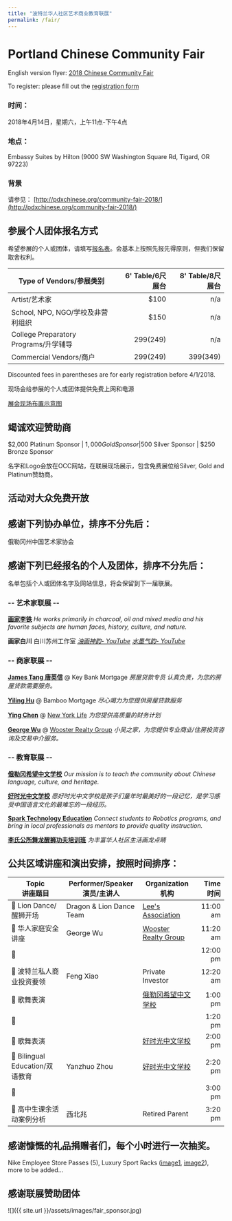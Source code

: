 ```yaml
---
title: "波特兰华人社区艺术商业教育联展"
permalink: /fair/
---
```


# Portland Chinese Community Fair

English version flyer: [2018 Chinese Community Fair](/assets/pdf/2018_Chinese_Communtiy_Fair.pdf)

To register: please fill out the [registration form](https://docs.google.com/forms/d/e/1FAIpQLSfi-UOb4g2EeCAJlmC8938LVAZZwNQ9rHf1NtSa9HNKarJZxQ/viewform?c=0&w=1)

### 时间：

2018年4月14日，星期六，上午11点-下午4点

### 地点：

Embassy Suites by Hilton (9000 SW Washington Square Rd, Tigard, OR 97223)

### 背景

请参见： [http://pdxchinese.org/community-fair-2018/](http://pdxchinese.org/community-fair-2018/)

## 参展个人团体报名方式

希望参展的个人或团体，请填写[报名表](https://docs.google.com/forms/d/e/1FAIpQLSfi-UOb4g2EeCAJlmC8938LVAZZwNQ9rHf1NtSa9HNKarJZxQ/viewform?c=0&w=1)。会基本上按照先报先得原则，但我们保留取舍权利。

|Type of Vendors/参展类别 | 6' Table/6尺展台 | 8' Table/8尺展台 |
| --- | ---: | ---: |
| Artist/艺术家 | $100 | n/a |
| School, NPO, NGO/学校及非营利组织 | $150 | n/a |
| College Preparatory Programs/升学辅导 | $299($249) | n/a |
| Commercial Vendors/商户 | $299($249) | $399($349) |

Discounted fees in parentheses are for early registration before 4/1/2018.

现场会给参展的个人或团体提供免费上网和电源

[展会现场布置示意图](/assets/pdf/fair_map_2018.pdf)

## 竭诚欢迎赞助商

$2,000 Platinum Sponsor | $1,000 Gold Sponsor |$500 Silver Sponsor | $250 Bronze Sponsor

名字和Logo会放在OCC网站，在联展现场展示，包含免费展位给Silver, Gold and Platinum赞助商。

## 活动对大众免费开放

## 感谢下列协办单位，排序不分先后：

俄勒冈州中国艺术家协会

## 感谢下列已经报名的个人及团体，排序不分先后：

名单包括个人或团体名字及网站信息，将会保留到下一届联展。

### -- 艺术家联展 --

**[画家李铁](http://www.litiefineart.com/)** *He works primarily in charcoal, oil and mixed media and his favorite subjects are human faces, history, culture, and nature.*

**画家白川** 白川苏州工作室 *[油画神韵- YouTube](https://youtu.be/xvxIl7WbMKI) [水墨气韵- YouTube](https://www.youtube.com/watch?v=4RH2olJQZGI)*

### -- 商家联展 --

**[James Tang 唐英信](mailto:james_tang@keybank.com)** @ Key Bank Mortgage *房屋贷款专员 认真负责，为您的房屋贷款需要服务。*

**[Yiling Hu](mailto:jenny@bambooloan.com)** @ Bamboo Mortgage *尽心竭力为您提供房屋贷款服务*

**[Ying Chen](Ychen18@ft.newyorklife.com)** @ [New York Life](http://www.newyorklife.com) *为您提供高质量的财务计划*

**[George Wu](office@woosterrealty.com)** @ [Wooster Realty Group](http://woosterrealty.com/) *小吴之家，为您提供专业商业/住房投资咨询及交易中介服务。*

### -- 教育联展 --

**[俄勒冈希望中文学校](http://www.oregon-hope.org)** *Our mission is to teach the community about Chinese language, culture, and heritage.*

**[好时光中文学校](http://www.goodtimechineseschool.org/)** *愿好时光中文学校是孩子们童年时最美好的一段记忆，是学习感受中国语言文化的最难忘的一段经历。*

**[Spark Technology Education](http://sparkteched.org/)** *Connect students to Robotics programs, and bring in local professionals as mentors to provide quality instruction.*

**[李氏公所舞龙醒狮功夫培训班](http://www.leeondong.org/)** *为丰富华人社区生活画龙点睛*

## 公共区域讲座和演出安排，按照时间排序：

| Topic<br/>讲座题目 |  Performer/Speaker<br/>演员/主讲人 | Organization<br/>机构 | Time<br/>时间 |
| --- | --- | --- | ---: |
| :musical_note: Lion Dance/醒狮开场| Dragon & Lion Dance Team | [Lee's Association](http://www.leeondong.org/) | 11:00 am |
| :microphone: 华人家庭安全讲座 | George Wu| [Wooster Realty Group](http://woosterrealty.com) | 11:20 am |
| :musical_note: ||| 12:00 pm |
| :microphone: 波特兰私人商业投资要领 | Feng Xiao | Private Investor | 12:20 am |
| :musical_note: 歌舞表演 |  | [俄勒冈希望中文学校](http://www.oregon-hope.org) | 1:00 pm |
| :microphone: ||| 1:20 pm |
| :musical_note: 歌舞表演 |  | [好时光中文学校](http://www.goodtimechineseschool.org/) | 2:00 pm |
| :microphone: Bilingual Education/双语教育 | Yanzhuo Zhou | [好时光中文学校](http://www.goodtimechineseschool.org/) | 2:20 pm |
| :musical_note: ||| 3:00 pm |
| :microphone: 高中生课余活动案例分析 | 西北兆 | Retired Parent | 3:20 pm |

## 感谢慷慨的礼品捐赠者们，每个小时进行一次抽奖。

Nike Employee Store Passes (5), Luxury Sport Racks ([image1](/assets/images/d1f00a79d3d155afca2ada62184f5eeb.jpg), [image2](/assets/images/b9d71135aa85d10d84706901727d6337.jpg)), more to be added...

## 感谢联展赞助团体

![]({{ site.url }}/assets/images/fair_sponsor.jpg)
